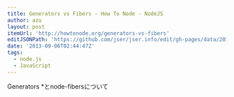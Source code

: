 ```yaml
---
title: Generators vs Fibers - How To Node - NodeJS
author: azu
layout: post
itemUrl: 'http://howtonode.org/generators-vs-fibers'
editJSONPath: 'https://github.com/jser/jser.info/edit/gh-pages/data/2013/09/index.json'
date: '2013-09-06T02:44:47Z'
tags:
  - node.js
  - JavaScript
---
```

Generators *とnode-fibersについて
